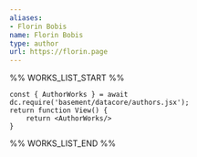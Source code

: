 ```yaml
---
aliases:
- Florin Bobis
name: Florin Bobis
type: author
url: https://florin.page
---
```



%% WORKS_LIST_START %%

```datacorejsx
const { AuthorWorks } = await dc.require('basement/datacore/authors.jsx');
return function View() {
    return <AuthorWorks/>
}
```
%% WORKS_LIST_END %%